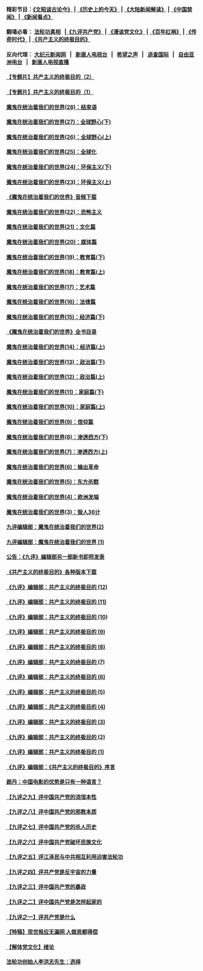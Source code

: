 #### 精彩节目：[《文昭谈古论今》](http://155.138.205.71/wenzhao) | [《历史上的今天》](http://155.138.205.71/today-in-history) | [《大陆新闻解读》](http://155.138.205.71/ntdtv-comedy) | [《中国禁闻》](http://155.138.205.71/ntdtv-news) | [《新闻看点》](http://155.138.205.71/news-insight) 

 #### 翻墙必看： [法轮功真相](http://155.138.205.71:10000/videos/truth.html) &nbsp;&nbsp;|[《九评共产党》](http://155.138.205.71:10000/videos/jiuping) | [《漫谈党文化》](http://155.138.205.71:10000/videos/mtdwh) | [《百年红祸》](http://155.138.205.71:10000/videos/bnhh) | [《传奇时代》](http://155.138.205.71:10000/videos/legend) | [《共产主义的终极目的》](http://155.138.205.71:10000/videos/res/zjmd) 

 #### 反向代理： [大纪元新闻网](http://155.138.205.71:10080/) &nbsp;&nbsp;|&nbsp;&nbsp; [新唐人电视台](http://155.138.205.71:8000/) &nbsp;&nbsp;|&nbsp;&nbsp; [希望之声](http://155.138.205.71:8200/) &nbsp;&nbsp;|&nbsp;&nbsp; [追查国际](http://155.138.205.71:10010/) &nbsp;&nbsp;|&nbsp;&nbsp; [自由亚洲电台](http://155.138.205.71:9800/) &nbsp;&nbsp;|&nbsp;&nbsp; [新唐人电视直播](http://155.138.205.71/) 

#### [【专题片】共产主义的终极目的（2）](../pages/nsc422/n11061941.md?t=02261237) 

#### [【专题片】共产主义的终极目的（1）](../pages/nsc422/n11047728.md?t=02261237) 

#### [魔鬼在统治着我们的世界(28)：结束语](../pages/nsc422/n10936246.md?t=02261237) 

#### [魔鬼在统治着我们的世界(27)：全球野心(下)](../pages/nsc422/n10928319.md?t=02261237) 

#### [魔鬼在统治着我们的世界(26)：全球野心(上)](../pages/nsc422/n10900318.md?t=02261237) 

#### [魔鬼在统治着我们的世界(25)：全球化](../pages/nsc422/n10788205.md?t=02261237) 

#### [魔鬼在统治着我们的世界(24)：环保主义(下)](../pages/nsc422/n10695307.md?t=02261237) 

#### [魔鬼在统治着我们的世界(23)：环保主义(上)](../pages/nsc422/n10688613.md?t=02261237) 

#### [《魔鬼在统治着我们的世界》音频下载](../pages/nsc422/n10635553.md?t=02261237) 

#### [魔鬼在统治着我们的世界(22)：恐怖主义](../pages/nsc422/n10614727.md?t=02261237) 

#### [魔鬼在统治着我们的世界(21)：文化篇](../pages/nsc422/n10597706.md?t=02261237) 

#### [魔鬼在统治着我们的世界(20)：媒体篇](../pages/nsc422/n10586579.md?t=02261237) 

#### [魔鬼在统治着我们的世界(19)：教育篇(下)](../pages/nsc422/n10564808.md?t=02261237) 

#### [魔鬼在统治着我们的世界(18)：教育篇(上)](../pages/nsc422/n10526970.md?t=02261237) 

#### [魔鬼在统治着我们的世界(17)：艺术篇](../pages/nsc422/n10499093.md?t=02261237) 

#### [魔鬼在统治着我们的世界(16)：法律篇](../pages/nsc422/n10485969.md?t=02261237) 

#### [魔鬼在统治着我们的世界(15)：经济篇(下)](../pages/nsc422/n10469975.md?t=02261237) 

#### [《魔鬼在统治着我们的世界》全书目录](../pages/nsc422/n10464261.md?t=02261237) 

#### [魔鬼在统治着我们的世界(14)：经济篇(上)](../pages/nsc422/n10457370.md?t=02261237) 

#### [魔鬼在统治着我们的世界(13)：政治篇(下)](../pages/nsc422/n10448270.md?t=02261237) 

#### [魔鬼在统治着我们的世界(12)：政治篇(上)](../pages/nsc422/n10444576.md?t=02261237) 

#### [魔鬼在统治着我们的世界(11)：家庭篇(下)](../pages/nsc422/n10440961.md?t=02261237) 

#### [魔鬼在统治着我们的世界(10)：家庭篇(上)](../pages/nsc422/n10435448.md?t=02261237) 

#### [魔鬼在统治着我们的世界(9)：信仰篇](../pages/nsc422/n10432159.md?t=02261237) 

#### [魔鬼在统治着我们的世界(8)：渗透西方(下)](../pages/nsc422/n10429603.md?t=02261237) 

#### [魔鬼在统治着我们的世界(7)：渗透西方(上)](../pages/nsc422/n10426013.md?t=02261237) 

#### [魔鬼在统治着我们的世界(6)：输出革命](../pages/nsc422/n10421536.md?t=02261237) 

#### [魔鬼在统治着我们的世界(5)：东方杀戮](../pages/nsc422/n10417707.md?t=02261237) 

#### [魔鬼在统治着我们的世界(4)：欧洲发端](../pages/nsc422/n10414890.md?t=02261237) 

#### [魔鬼在统治着我们的世界(3)：毁人36计](../pages/nsc422/n10411583.md?t=02261237) 

#### [九评编辑部：魔鬼在统治着我们的世界(2)](../pages/nsc422/n10410036.md?t=02261237) 

#### [九评编辑部：魔鬼在统治着我们的世界 (1)](../pages/nsc422/n10406825.md?t=02261237) 

#### [公告：《九评》编辑部另一部新书即将发表](../pages/nsc422/n10405104.md?t=02261237) 

#### [《共产主义的终极目的》各种版本下载](../pages/nsc422/n10022138.md?t=02261237) 

#### [《九评》编辑部：共产主义的终极目的 (12)](../pages/nsc422/n9933272.md?t=02261237) 

#### [《九评》编辑部：共产主义的终极目的 (11)](../pages/nsc422/n9924973.md?t=02261237) 

#### [《九评》编辑部：共产主义的终极目的 (10)](../pages/nsc422/n9920883.md?t=02261237) 

#### [《九评》编辑部：共产主义的终极目的 (9)](../pages/nsc422/n9916363.md?t=02261237) 

#### [《九评》编辑部：共产主义的终极目的 (8)](../pages/nsc422/n9912488.md?t=02261237) 

#### [《九评》编辑部：共产主义的终极目的 (7)](../pages/nsc422/n9901176.md?t=02261237) 

#### [《九评》编辑部：共产主义的终极目的 (6)](../pages/nsc422/n9899359.md?t=02261237) 

#### [《九评》编辑部：共产主义的终极目的 (5)](../pages/nsc422/n9893174.md?t=02261237) 

#### [《九评》编辑部：共产主义的终极目的 (4)](../pages/nsc422/n9891246.md?t=02261237) 

#### [《九评》编辑部：共产主义的终极目的 (3)](../pages/nsc422/n9879879.md?t=02261237) 

#### [《九评》编辑部：共产主义的终极目的 (2)](../pages/nsc422/n9876205.md?t=02261237) 

#### [《九评》编辑部：共产主义的终极目的 (1)](../pages/nsc422/n9865857.md?t=02261237) 

#### [《九评》编辑部：《共产主义的终极目的》序言](../pages/nsc422/n9862666.md?t=02261237) 

#### [颜丹：中国电影的优势是只有一种语言？](../pages/nsc422/n9583062.md?t=02261237) 

#### [【九评之九】评中国共产党的流氓本性](../pages/nsc422/n737542.md?t=02261237) 

#### [【九评之八】评中国共产党的邪教本质](../pages/nsc422/n735942.md?t=02261237) 

#### [【九评之七】评中国共产党的杀人历史](../pages/nsc422/n733806.md?t=02261237) 

#### [【九评之六】评中国共产党破坏民族文化](../pages/nsc422/n731667.md?t=02261237) 

#### [【九评之五】评江泽民与中共相互利用迫害法轮功](../pages/nsc422/n730058.md?t=02261237) 

#### [【九评之四】评共产党是反宇宙的力量](../pages/nsc422/n727814.md?t=02261237) 

#### [【九评之三】评中国共产党的暴政](../pages/nsc422/n725597.md?t=02261237) 

#### [【九评之二】评中国共产党是怎样起家的](../pages/nsc422/n723946.md?t=02261237) 

#### [【九评之一】评共产党是什么](../pages/nsc422/n722529.md?t=02261237) 

#### [【特稿】现世报应无漏网 人做恶都得偿](../pages/nsc422/n4215167.md?t=02261237) 

#### [【解体党文化】绪论](../pages/nsc422/n1449356.md?t=02261237) 

#### [法轮功创始人李洪志先生：选择](../pages/nsc422/n3580738.md?t=02261237) 

